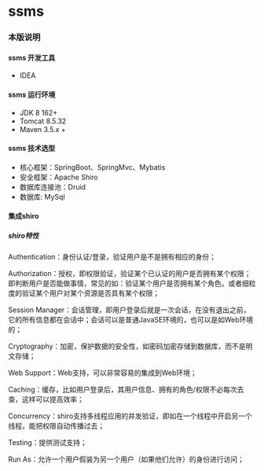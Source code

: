 ssms
======

### 本版说明
#### ssms 开发工具
- IDEA

#### ssms 运行环境
- JDK 8 162+
- Tomcat 8.5.32
- Maven 3.5.x +

#### ssms 技术选型
- 核心框架：SpringBoot、SpringMvc、Mybatis
- 安全框架：Apache Shiro
- 数据库连接池：Druid
- 数据库: MySql

#### 集成shiro
##### shiro特性

Authentication：身份认证/登录，验证用户是不是拥有相应的身份；

Authorization：授权，即权限验证，验证某个已认证的用户是否拥有某个权限；即判断用户是否能做事情，常见的如：验证某个用户是否拥有某个角色。或者细粒度的验证某个用户对某个资源是否具有某个权限；

Session Manager：会话管理，即用户登录后就是一次会话，在没有退出之前，它的所有信息都在会话中；会话可以是普通JavaSE环境的，也可以是如Web环境的；

Cryptography：加密，保护数据的安全性，如密码加密存储到数据库，而不是明文存储；

Web Support：Web支持，可以非常容易的集成到Web环境；

Caching：缓存，比如用户登录后，其用户信息、拥有的角色/权限不必每次去查，这样可以提高效率；

Concurrency：shiro支持多线程应用的并发验证，即如在一个线程中开启另一个线程，能把权限自动传播过去；

Testing：提供测试支持；

Run As：允许一个用户假装为另一个用户（如果他们允许）的身份进行访问；

